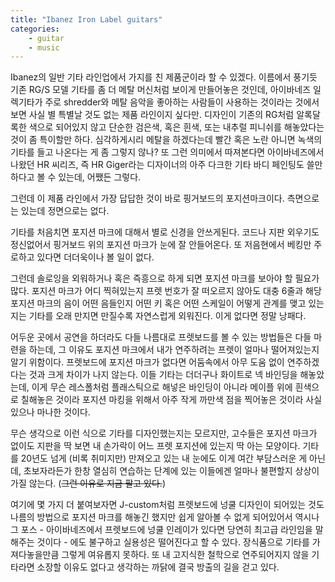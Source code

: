 ```yaml
---
title: "Ibanez Iron Label guitars"
categories:
    - guitar
    - music
---
```


Ibanez의 일반 기타 라인업에서 가지를 친 제품군이라 할 수 있겠다. 이름에서 풍기듯 기존 RG/S 모델 기타를 좀 더 메탈 머신처럼 보이게 만들어놓은 것인데, 아이바네즈 일렉기타가 주로 shredder와 메탈 음악을 좋아하는 사람들이 사용하는 것이라는 것에서 보면 사실 별 특별날 것도 없는 제품 라인이지 싶다만. 디자인이 기존의 RG처럼 알록달록한 색으로 되어있지 않고 단순한 검은색, 혹은 흰색, 또는 내추럴 피니쉬를 해놓았다는 것이 좀 특이할만 하다. 심각하게시리 메탈을 하겠다는데 빨간 혹은 노란 아니면 녹색의 기타를 들고 나온다는 게 좀 그렇지 않나? 또 그런 의미에서 따져본다면 아이바네즈에서 나왔던 HR 씨리즈, 즉 HR Giger라는 디자이너의 아주 다크한 기타 바디 페인팅도 쓸만하다고 볼 수 있는데, 어쨌든 그렇다.

그런데 이 제품 라인에서 가장 답답한 것이 바로 핑거보드의 포지션마크이다. 측면으로는 있는데 정면으로는 없다.

기타를 처음치면 포지션 마크에 대해서 별로 신경을 안쓰게된다. 코드나 지판 외우기도 정신없어서 핑거보드 위의 포지션 마크가 눈에 잘 안들어온다. 또 저음현에서 베킹만 주로하고 있다면 더더욱이나 볼 일이 없다. 

그런데 솔로잉을 외워하거나 혹은 즉흥으로 하게 되면 포지션 마크를 보아야 할 필요가 많다. 포지션 마크가 어디 찍혀있는지 프렛 번호가 잘 떠오르지 않아도 대충 6줄과 해당 포지션 마크의 음이 어떤 음들인지 어떤 키 혹은 어떤 스케일이 어떻게 관계를 맺고 있는지는 기타를 오래 만지면 만질수록 자연스럽게 외워진다. 이게 없다면 정말 낭패다. 

어두운 곳에서 공연을 하더라도 다들 나름대로 프렛보드를 볼 수 있는 방법들은 다들 마련을 하는데, 그 이유도 포지션 마크에서 내가 연주하려는 프렛이 얼마나 떨어져있는지 알기 위함이다. 프렛보드에 포지션 마크가 없다면 어둠속에서 아무 도움 없이 연주하겠다는 것과 크게 차이가 나지 않는다. 이들 기타는 더더구나 화이트로 넥 바인딩을 해놓았는데, 이게 무슨 레스폴처럼 플래스틱으로 해넣은 바인딩이 아니라 메이플 위에 흰색으로 칠해놓은 것이라 포지션 마킹을 위해서 아주 작게 까만색 점을 찍어놓은 것이라 사실 있으나 마나한 것이다.

무슨 생각으로 이런 식으로 기타를 디자인했는지는 모르지만, 고수들은 포지션 마크가 없이도 지판을 딱 보면 내 손가락이 어느 프렛 포지션에 있는지 딱 아는 모양이다. 기타를 20년도 넘게 (비록 취미지만) 만져오고 있는 내 눈에도 이게 여간 부담스러운 게 아닌데, 초보자라든가 한창 열심히 연습하는 단계에 있는 이들에겐 얼마나 불편할지 상상이 가질 않는다. (~~그런 이유로 지금 팔고 있다.~~)

여기에 몇 가지 더 붙여보자면 J-custom처럼 프렛보드에 넝쿨 디자인이 되어있는 것도 나름의 방법으로 포지션 마크를 해놓긴 했지만 쉽게 알아볼 수 없게 되어있어서 역시나 그 포스 - 아이바네즈에서 프렛보드에 넝쿨 인레이가 있다면 당연히 최고급 라인임을 말해주는 것이다 - 에도 불구하고 실용성은 떨어진다고 할 수 있다. 장식품으로 기타를 가져다놓을만큼 그렇게 여유롭지 못하다. 또 내 고지식한 철학으로 연주되어지지 않을 기타라면 소장할 이유도 없다고 생각하는 까닭에 결국 방출의 길을 걷고 있다. 



